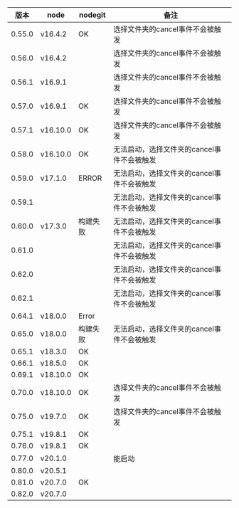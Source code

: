 | 版本 | node | nodegit | 备注 |
|-----|------|------|-------------|
| 0.55.0 | v16.4.2 | OK | 选择文件夹的cancel事件不会被触发 |
| 0.56.0 | v16.4.2 | | 选择文件夹的cancel事件不会被触发 |
| 0.56.1 | v16.9.1 | | 选择文件夹的cancel事件不会被触发 |
| 0.57.0 | v16.9.1 | OK | 选择文件夹的cancel事件不会被触发 |
| 0.57.1 | v16.10.0 | OK | 选择文件夹的cancel事件不会被触发 |
| 0.58.0 | v16.10.0 | OK | 无法启动，选择文件夹的cancel事件不会被触发 |
| 0.59.0 | v17.1.0  | ERROR | 无法启动，选择文件夹的cancel事件不会被触发 |
| 0.59.1 | | | 无法启动，选择文件夹的cancel事件不会被触发 | |
| 0.60.0 | v17.3.0 | 构建失败 | 无法启动，选择文件夹的cancel事件不会被触发 |
| 0.61.0 | | | 无法启动，选择文件夹的cancel事件不会被触发 |
| 0.62.0 | | | 无法启动，选择文件夹的cancel事件不会被触发 |
| 0.62.1 | | | 无法启动，选择文件夹的cancel事件不会被触发 |
| 0.64.1 | v18.0.0  | Error | |
| 0.65.0 | v18.0.0  | 构建失败 | 无法启动，选择文件夹的cancel事件不会被触发 |
| 0.65.1 | v18.3.0  | OK | |
| 0.66.1 | v18.5.0  | OK | |
| 0.69.1 | v18.10.0 | OK | |
| 0.70.0 | v18.10.0 | OK | 选择文件夹的cancel事件不会被触发 |
| 0.75.0 | v19.7.0  | OK | 选择文件夹的cancel事件不会被触发 |
| 0.75.1 | v19.8.1  | OK | |
| 0.76.0 | v19.8.1  | OK |  |
| 0.77.0 | v20.1.0  | | 能启动 |
| 0.80.0 | v20.5.1  | |  |
| 0.81.0 | v20.7.0  | OK | |
| 0.82.0 | v20.7.0  | |  |